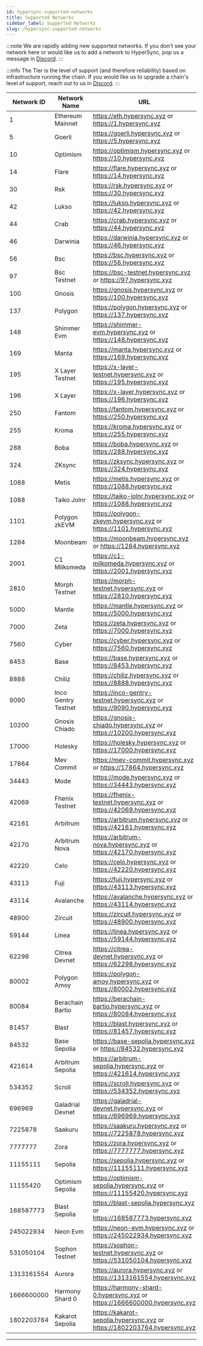 ```yaml
---
id: hypersync-supported-networks
title: Supported Networks
sidebar_label: Supported Networks
slug: /hypersync-supported-networks
---
```


:::note
We are rapidly adding new supported networks. If you don't see your network here or would like us to add a network to HyperSync, pop us a message in [Discord](https://discord.gg/Q9qt8gZ2fX).
:::

:::info
The Tier is the level of support (and therefore reliability) based on infrastructure running the chain. If you would like us to upgrade a chain's level of support, reach out to us in [Discord](https://discord.gg/Q9qt8gZ2fX).
:::


| Network ID | Network Name         | URL                                                                                 | Tier   | Supports Traces |
| ---------- | -------------------- | ----------------------------------------------------------------------------------- | ------ | --------------- |
| 1          | Ethereum Mainnet     | https://eth.hypersync.xyz or https://1.hypersync.xyz                                | gold   | ✔️              |
| 5          | Goerli               | https://goerli.hypersync.xyz or https://5.hypersync.xyz                             | bronze |                 |
| 10         | Optimism             | https://optimism.hypersync.xyz or https://10.hypersync.xyz                          | gold   |                 |
| 14         | Flare                | https://flare.hypersync.xyz or https://14.hypersync.xyz                             | bronze |                 |
| 30         | Rsk                  | https://rsk.hypersync.xyz or https://30.hypersync.xyz                               | bronze |                 |
| 42         | Lukso                | https://lukso.hypersync.xyz or https://42.hypersync.xyz                             | bronze |                 |
| 44         | Crab                 | https://crab.hypersync.xyz or https://44.hypersync.xyz                              | bronze |                 |
| 46         | Darwinia             | https://darwinia.hypersync.xyz or https://46.hypersync.xyz                          | bronze |                 |
| 56         | Bsc                  | https://bsc.hypersync.xyz or https://56.hypersync.xyz                               | gold   |                 |
| 97         | Bsc Testnet          | https://bsc-testnet.hypersync.xyz or https://97.hypersync.xyz                       | gold   |                 |
| 100        | Gnosis               | https://gnosis.hypersync.xyz or https://100.hypersync.xyz                           | bronze | ✔️              |
| 137        | Polygon              | https://polygon.hypersync.xyz or https://137.hypersync.xyz                          | gold   |                 |
| 148        | Shimmer Evm          | https://shimmer-evm.hypersync.xyz or https://148.hypersync.xyz                      | bronze |                 |
| 169        | Manta                | https://manta.hypersync.xyz or https://169.hypersync.xyz                            | bronze |                 |
| 195        | X Layer Testnet      | https://x-layer-testnet.hypersync.xyz or https://195.hypersync.xyz                  | bronze |                 |
| 196        | X Layer              | https://x-layer.hypersync.xyz or https://196.hypersync.xyz                          | bronze |                 |
| 250        | Fantom               | https://fantom.hypersync.xyz or https://250.hypersync.xyz                           | bronze |                 |
| 255        | Kroma                | https://kroma.hypersync.xyz or https://255.hypersync.xyz                            | bronze |                 |
| 288        | Boba                 | https://boba.hypersync.xyz or https://288.hypersync.xyz                             | bronze |                 |
| 324        | ZKsync               | https://zksync.hypersync.xyz or https://324.hypersync.xyz                           | gold   |                 |
| 1088       | Metis                | https://metis.hypersync.xyz or https://1088.hypersync.xyz                           | bronze |                 |
| 1088       | Taiko Jolnr          | https://taiko-jolnr.hypersync.xyz or https://1088.hypersync.xyz                     | bronze |                 |
| 1101       | Polygon zkEVM        | https://polygon-zkevm.hypersync.xyz or https://1101.hypersync.xyz                   | gold   |                 |
| 1284       | Moonbeam             | https://moonbeam.hypersync.xyz or https://1284.hypersync.xyz                        | gold   |                 |
| 2001       | C1 Milkomeda         | https://c1-milkomeda.hypersync.xyz or https://2001.hypersync.xyz                    | bronze |                 |
| 2810       | Morph Testnet        | https://morph-testnet.hypersync.xyz or https://2810.hypersync.xyz                   | bronze |                 |
| 5000       | Mantle               | https://mantle.hypersync.xyz or https://5000.hypersync.xyz                          | gold   |                 |
| 7000       | Zeta                 | https://zeta.hypersync.xyz or https://7000.hypersync.xyz                            | bronze |                 |
| 7560       | Cyber                | https://cyber.hypersync.xyz or https://7560.hypersync.xyz                           | bronze |                 |
| 8453       | Base                 | https://base.hypersync.xyz or https://8453.hypersync.xyz                            | gold   |                 |
| 8888       | Chiliz               | https://chiliz.hypersync.xyz or https://8888.hypersync.xyz                          | bronze |                 |
| 9090       | Inco Gentry Testnet  | https://inco-gentry-testnet.hypersync.xyz or https://9090.hypersync.xyz             | bronze |                 |
| 10200      | Gnosis Chiado        | https://gnosis-chiado.hypersync.xyz or https://10200.hypersync.xyz                  | bronze |                 |
| 17000      | Holesky              | https://holesky.hypersync.xyz or https://17000.hypersync.xyz                        | gold   |                 |
| 17864      | Mev Commit           | https://mev-commit.hypersync.xyz or https://17864.hypersync.xyz                     | bronze |                 |
| 34443      | Mode                 | https://mode.hypersync.xyz or https://34443.hypersync.xyz                           | bronze |                 |
| 42069      | Fhenix Testnet       | https://fhenix-testnet.hypersync.xyz or https://42069.hypersync.xyz                 | bronze |                 |
| 42161      | Arbitrum             | https://arbitrum.hypersync.xyz or https://42161.hypersync.xyz                       | gold   |                 |
| 42170      | Arbitrum Nova        | https://arbitrum-nova.hypersync.xyz or https://42170.hypersync.xyz                  | gold   |                 |
| 42220      | Celo                 | https://celo.hypersync.xyz or https://42220.hypersync.xyz                           | bronze |                 |
| 43113      | Fuji                 | https://fuji.hypersync.xyz or https://43113.hypersync.xyz                           | gold   |                 |
| 43114      | Avalanche            | https://avalanche.hypersync.xyz or https://43114.hypersync.xyz                      | gold   |                 |
| 48900      | Zircuit              | https://zircuit.hypersync.xyz or https://48900.hypersync.xyz                        | bronze |                 |
| 59144      | Linea                | https://linea.hypersync.xyz or https://59144.hypersync.xyz                          | gold   |                 |
| 62298      | Citrea Devnet        | https://citrea-devnet.hypersync.xyz or https://62298.hypersync.xyz                  | bronze |                 |
| 80002      | Polygon Amoy         | https://polygon-amoy.hypersync.xyz or https://80002.hypersync.xyz                   | bronze |                 |
| 80084      | Berachain Bartio     | https://berachain-bartio.hypersync.xyz or https://80084.hypersync.xyz               | bronze |                 |
| 81457      | Blast                | https://blast.hypersync.xyz or https://81457.hypersync.xyz                          | gold   |                 |
| 84532      | Base Sepolia         | https://base-sepolia.hypersync.xyz or https://84532.hypersync.xyz                   | gold   |                 |
| 421614     | Arbitrum Sepolia     | https://arbitrum-sepolia.hypersync.xyz or https://421614.hypersync.xyz              | gold   |                 |
| 534352     | Scroll               | https://scroll.hypersync.xyz or https://534352.hypersync.xyz                        | gold   |                 |
| 696969     | Galadrial Devnet     | https://galadrial-devnet.hypersync.xyz or https://696969.hypersync.xyz              | bronze |                 |
| 7225878    | Saakuru              | https://saakuru.hypersync.xyz or https://7225878.hypersync.xyz                      | bronze |                 |
| 7777777    | Zora                 | https://zora.hypersync.xyz or https://7777777.hypersync.xyz                         | bronze |                 |
| 11155111   | Sepolia              | https://sepolia.hypersync.xyz or https://11155111.hypersync.xyz                     | gold   |                 |
| 11155420   | Optimism Sepolia     | https://optimism-sepolia.hypersync.xyz or https://11155420.hypersync.xyz            | gold   |                 |
| 168587773  | Blast Sepolia        | https://blast-sepolia.hypersync.xyz or https://168587773.hypersync.xyz              | gold   |                 |
| 245022934  | Neon Evm             | https://neon-evm.hypersync.xyz or https://245022934.hypersync.xyz                   | bronze |                 |
| 531050104  | Sophon Testnet       | https://sophon-testnet.hypersync.xyz or https://531050104.hypersync.xyz             | bronze |                 |
| 1313161554 | Aurora               | https://aurora.hypersync.xyz or https://1313161554.hypersync.xyz                    | bronze |                 |
| 1666600000 | Harmony Shard 0      | https://harmony-shard-0.hypersync.xyz or https://1666600000.hypersync.xyz           | bronze |                 |
| 1802203764 | Kakarot Sepolia      | https://kakarot-sepolia.hypersync.xyz or https://1802203764.hypersync.xyz           | bronze |                 |



---